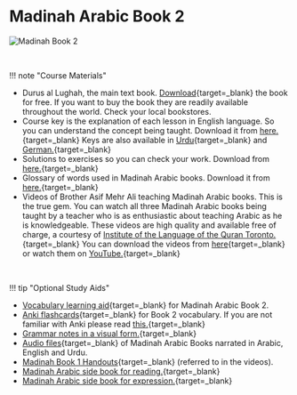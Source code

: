 # Madinah Arabic Book 2

![Madinah Book 2](/img/madinah-bk-2.png)

<br>

!!! note "Course Materials"

- Durus al Lughah, the main text book. [Download](https://ia803102.us.archive.org/16/items/book2_201911/Book2.pdf){target=\_blank} the book for free. If you want to buy the book they are readily available throughout the world. Check your local bookstores.
- Course key is the explanation of each lesson in English language. So you can understand the concept being taught. Download it from [here.](http://www.archive.org/download/ArabicLanguageCourseBooks/Madina_Book2_English_Key.pdf){target=\_blank} Keys are also available in [Urdu](http://www.archive.org/download/ArabicLanguageCourseBooks/Madina_Book2_Urdu_Key.pdf){target=\_blank} and [German.](http://archive.org/download/ArabicLanguageCourseBooks/Madina_Book2_German_Key.pdf){target=\_blank}
- Solutions to exercises so you can check your work. Download from [here.](http://www.archive.org/download/ArabicLanguageCourseBooks/Madina_Book2_Solutions.pdf){target=\_blank}
- Glossary of words used in Madinah Arabic books. Download it from [here.](http://www.archive.org/download/ArabicLanguageCourseBooks/Madina_Books_Glossary.pdf){target=\_blank}
- Videos of Brother Asif Mehr Ali teaching Madinah Arabic books. This is the true gem. You can watch all three Madinah Arabic books being taught by a teacher who is as enthusiastic about teaching Arabic as he is knowledgeable. These videos are high quality and available free of charge, a courtesy of [Institute of the Language of the Quran Toronto.](http://www.lqtoronto.com/){target=\_blank} You can download the videos from [here](http://www.lqtoronto.com/videodl.html){target=\_blank} or watch them on [YouTube.](https://www.youtube.com/watch?v=PFMgbthX2XI&list=PLLR4KhKkm2c-TiR9QhVYxuqOL_hx3ldTh){target=\_blank}

<br>

!!! tip "Optional Study Aids"

- [Vocabulary learning aid](https://www.memrise.com/course/298802/madina-arabic-book-1-2/){target=\_blank} for Madinah Arabic Book 2.
- [Anki flashcards](https://ankiweb.net/shared/info/1669391579){target=\_blank} for Book 2 vocabulary. If you are not familiar with Anki please read [this.](<https://en.wikipedia.org/wiki/Anki_(software)>){target=\_blank}
- [Grammar notes in a visual form.](http://www.lqmississauga.com/wp-content/uploads/2015/10/LQ-Mississauga-Madinah-Book-2-Notes-v7.pdf){target=\_blank}
- [Audio files](http://www.lqtoronto.com/audio.html){target=\_blank} of Madinah Arabic Books narrated in Arabic, English and Urdu.
- [Madinah Book 1 Handouts](http://www.archive.org/download/MadinaBooksHandouts/Book2and3.pdf){target=\_blank} (referred to in the videos).
- [Madinah Arabic side book for reading.](http://www.archive.org/download/MadinaArabicCourseNotes-Book3/Madina_side_book_reading_level_1.pdf){target=\_blank}
- [Madinah Arabic side book for expression.](http://www.archive.org/download/MadinaArabicCourseNotes-Book3/Madina_side_book_expression_level_1.pdf){target=\_blank}

<br>
